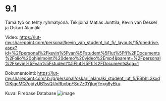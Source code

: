 # 9.1
Tämä työ on tehty ryhmätyönä. Tekijöinä Matias Junttila, Kevin van Dessel ja Oskari Alamäki

Video: https://lut-my.sharepoint.com/personal/kevin_van_student_lut_fi/_layouts/15/onedrive.aspx?id=%2Fpersonal%2Fkevin%5Fvan%5Fstudent%5Flut%5Ffi%2FDocuments%2Folio%20ohjelmointi%20demo%20video%2Emp4&parent=%2Fpersonal%2Fkevin%5Fvan%5Fstudent%5Flut%5Ffi%2FDocuments&ga=1 

Dokumentointi: https://lut-my.sharepoint.com/:b:/g/personal/oskari_alamaki_student_lut_fi/ESbhL3kxdGlKjqcMQ7ojdyUB1ssQUoRbcbpFSd7z0Yjlqg?e=g8yEku

Kuva: Firebase Database
![image](https://user-images.githubusercontent.com/46649712/166556647-38c3eeee-7a6a-4fa1-b649-da93bd2f68d4.png)

